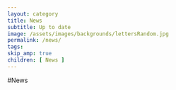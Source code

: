 ```yaml
---
layout: category
title: News
subtitle: Up to date
image: /assets/images/backgrounds/lettersRandom.jpg
permalink: /news/
tags:
skip_amp: true
children: [ News ]
---
```

#News
